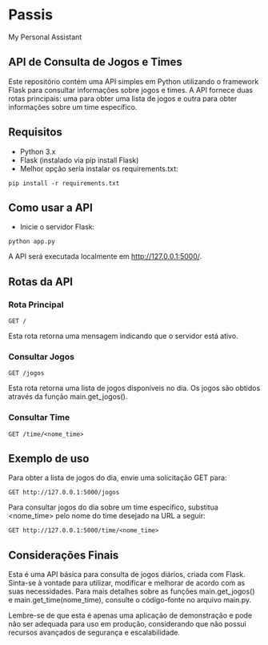 # Passis
My Personal Assistant

## API de Consulta de Jogos e Times
Este repositório contém uma API simples em Python utilizando o framework Flask para consultar informações sobre jogos e times. A API fornece duas rotas principais: uma para obter uma lista de jogos e outra para obter informações sobre um time específico.

## Requisitos
* Python 3.x
* Flask (instalado via pip install Flask)
* Melhor opção seria instalar os requirements.txt:
 ```
pip install -r requirements.txt
```

## Como usar a API
* Inicie o servidor Flask:
 ```
python app.py
```
A API será executada localmente em http://127.0.0.1:5000/.

## Rotas da API
### Rota Principal
 ```
GET /
```
Esta rota retorna uma mensagem indicando que o servidor está ativo.

### Consultar Jogos
 ```
GET /jogos
```
Esta rota retorna uma lista de jogos disponíveis no dia. Os jogos são obtidos através da função main.get_jogos().

### Consultar Time
 ```
GET /time/<nome_time>
```

## Exemplo de uso
Para obter a lista de jogos do dia, envie uma solicitação GET para:
 ```
GET http://127.0.0.1:5000/jogos
```
Para consultar jogos do dia sobre um time específico, substitua <nome_time> pelo nome do time desejado na URL a seguir:
 ```
GET http://127.0.0.1:5000/time/<nome_time>
```


## Considerações Finais
Esta é uma API básica para consulta de jogos diários, criada com Flask. Sinta-se à vontade para utilizar, modificar e melhorar de acordo com as suas necessidades. Para mais detalhes sobre as funções main.get_jogos() e main.get_time(nome_time), consulte o código-fonte no arquivo main.py.

Lembre-se de que esta é apenas uma aplicação de demonstração e pode não ser adequada para uso em produção, considerando que não possui recursos avançados de segurança e escalabilidade.
